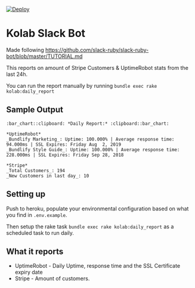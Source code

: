 [![Deploy](https://www.herokucdn.com/deploy/button.svg)](https://heroku.com/deploy)

# Kolab Slack Bot

Made following https://github.com/slack-ruby/slack-ruby-bot/blob/master/TUTORIAL.md

This reports on amount of Stripe Customers & UptimeRobot stats from the last 24h.

You can run the report manually by running `bundle exec rake kolab:daily_report`

## Sample Output

```
:bar_chart::clipboard: *Daily Report:* :clipboard::bar_chart:

*UptimeRobot*
_Bundlify Marketing_: Uptime: 100.000% | Average response time: 94.000ms | SSL Expires: Friday Aug  2, 2019
_Bundlify Style Guide_: Uptime: 100.000% | Average response time: 228.000ms | SSL Expires: Friday Sep 28, 2018

*Stripe*
_Total Customers_: 194
_New Customers in last day_: 10
```

## Setting up

Push to heroku, populate your environmental configuration based on what you find in `.env.example`.

Then setup the rake task `bundle exec rake kolab:daily_report` as a scheduled task to run daily.

## What it reports

- UptimeRobot - Daily Uptime, response time and the SSL Certificate expiry date
- Stripe - Amount of customers.

